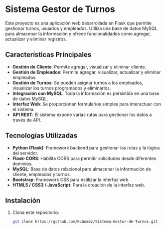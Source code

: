 # Sistema Gestor de Turnos

Este proyecto es una aplicación web desarrollada en Flask que permite gestionar turnos, usuarios y empleados. Utiliza una base de datos MySQL para almacenar la información y ofrece funcionalidades como agregar, actualizar y eliminar registros.

## Características Principales

- **Gestión de Cliente**: Permite agregar, visualizar y eliminar cliente.
- **Gestión de Empleados**: Permite agregar, visualizar, actualizar y eliminar empleados.
- **Gestión de Turnos**: Se pueden asignar turnos a los empleados, visualizar los turnos programados y eliminarlos.
- **Integración con MySQL**: Toda la información es persistida en una base de datos MySQL.
- **Interfaz Web**: Se proporcionan formularios simples para interactuar con el sistema.
- **API REST**: El sistema expone varias rutas para gestionar los datos a través de API.

## Tecnologías Utilizadas

- **Python (Flask)**: Framework backend para gestionar las rutas y la lógica del servidor.
- **Flask-CORS**: Habilita CORS para permitir solicitudes desde diferentes dominios.
- **MySQL**: Base de datos relacional para almacenar la información de cliente, empleados y turnos.
- **Bootstrap**: Framework CSS para estilizar la interfaz web.
- **HTML5 / CSS3 / JavaScript**: Para la creación de la interfaz web.
  
## Instalación

1. Clona este repositorio:
   ```bash
   git clone https://github.com/KLGomez/Sistema-Gestor-de-Turnos.git
